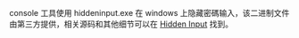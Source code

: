 console 工具使用 hiddeninput.exe 在 windows 上隐藏密碼输入，该二进制文件由第三方提供，相关源码和其他细节可以在 [Hidden Input](https://github.com/Seldaek/hidden-input) 找到。

